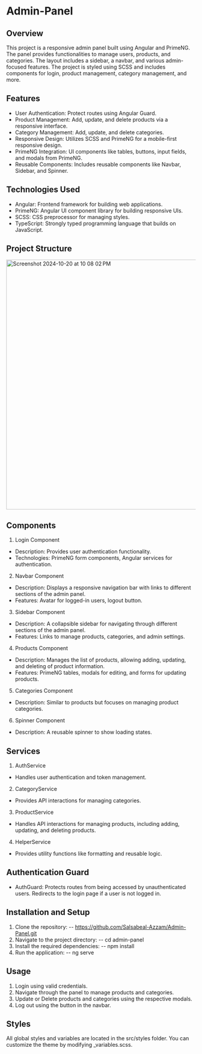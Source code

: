 # Admin-Panel

## Overview
This project is a responsive admin panel built using Angular and PrimeNG. The panel provides functionalities to manage users, products, and categories. The layout includes a sidebar, a navbar, and various admin-focused features. The project is styled using SCSS and includes components for login, product management, category management, and more.

## Features
- User Authentication: Protect routes using Angular Guard.
- Product Management: Add, update, and delete products via a responsive interface.
- Category Management: Add, update, and delete categories.
- Responsive Design: Utilizes SCSS and PrimeNG for a mobile-first responsive design.
- PrimeNG Integration: UI components like tables, buttons, input fields, and modals from PrimeNG.
- Reusable Components: Includes reusable components like Navbar, Sidebar, and Spinner.

## Technologies Used
- Angular: Frontend framework for building web applications.
- PrimeNG: Angular UI component library for building responsive UIs.
- SCSS: CSS preprocessor for managing styles.
- TypeScript: Strongly typed programming language that builds on JavaScript.


## Project Structure 
<img width="664" alt="Screenshot 2024-10-20 at 10 08 02 PM" src="https://github.com/user-attachments/assets/b75638ef-99d2-4050-8e04-7a4a9d7732e0">

## Components
1. Login Component
- Description: Provides user authentication functionality.
- Technologies: PrimeNG form components, Angular services for authentication.
2. Navbar Component
- Description: Displays a responsive navigation bar with links to different sections of the admin panel.
- Features: Avatar for logged-in users, logout button.
3. Sidebar Component
- Description: A collapsible sidebar for navigating through different sections of the admin panel.
- Features: Links to manage products, categories, and admin settings.
4. Products Component
- Description: Manages the list of products, allowing adding, updating, and deleting of product information.
- Features: PrimeNG tables, modals for editing, and forms for updating products.
5. Categories Component
- Description: Similar to products but focuses on managing product categories.
6. Spinner Component
- Description: A reusable spinner to show loading states.


## Services
1. AuthService
- Handles user authentication and token management.
2. CategoryService
- Provides API interactions for managing categories.
3. ProductService
- Handles API interactions for managing products, including adding, updating, and deleting products.
4. HelperService
- Provides utility functions like formatting and reusable logic.

## Authentication Guard
- AuthGuard: Protects routes from being accessed by unauthenticated users. Redirects to the login page if a user is not logged in.

## Installation and Setup
1. Clone the repository:
  -- https://github.com/Salsabeal-Azzam/Admin-Panel.git
2. Navigate to the project directory:
  -- cd admin-panel
3. Install the required dependencies:
  -- npm install
4. Run the application:
  -- ng serve


## Usage
1. Login using valid credentials.
2. Navigate through the panel to manage products and categories.
3. Update or Delete products and categories using the respective modals.
4. Log out using the button in the navbar.

## Styles
All global styles and variables are located in the src/styles folder. You can customize the theme by modifying _variables.scss.
